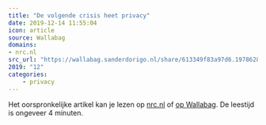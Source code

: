 ```yaml
---
title: "De volgende crisis heet privacy"
date: 2019-12-14 11:55:04
icon: article
source: Wallabag
domains:
- nrc.nl
src_url: "https://wallabag.sanderdorigo.nl/share/613349f83a97d6.19786284"
2019: "12"
categories:
    - privacy
---
```

Het oorspronkelijke artikel kan je lezen op [nrc.nl](https://www.nrc.nl/nieuws/2019/12/06/de-volgende-crisis-heet-privacy-a3983267) of [op Wallabag](https://wallabag.sanderdorigo.nl/share/613349f83a97d6.19786284). De leestijd is ongeveer 4 minuten.